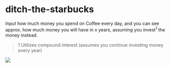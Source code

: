 # ditch-the-starbucks

Input how much money you spend on Coffee every day, and you can see approx. how much money you will have in x years, assuming you invest<sup>1</sup> the money instead.

> 1 Utilizes compound interest (assumes you continue investing money every year)

![](https://media.discordapp.net/attachments/1091481770093977622/1101055845376209006/image.png?width=653&height=663)
